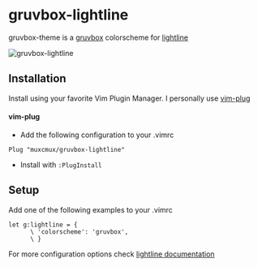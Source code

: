 gruvbox-lightline
==================

gruvbox-theme is a [gruvbox](https://github.com/morhetz/gruvbox) colorscheme for [lightline](https://github.com/itchyny/lightline.vim)

![gruvbox-lightline](https://user-images.githubusercontent.com/473227/98609008-52aeb000-22e4-11eb-9737-7484a12bdcc2.png)


Installation
------------
Install using your favorite Vim Plugin Manager. I personally use [vim-plug](junegunn/vim-plug)

#### vim-plug

- Add the following configuration to your .vimrc

```vim
Plug "muxcmux/gruvbox-lightline"
```
-  Install with `:PlugInstall`

Setup
-----
Add one of the following examples to your .vimrc

```vim
let g:lightline = {
      \ 'colorscheme': 'gruvbox',
      \ }
```

For more configuration options check [lightline documentation](https://github.com/itchyny/lightline.vim#configuration-tutorial)

